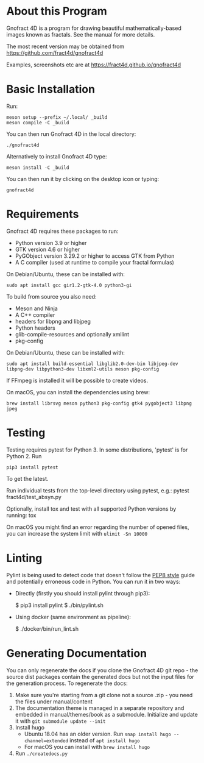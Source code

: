 About this Program
==================

Gnofract 4D is a program for drawing beautiful mathematically-based
images known as fractals. See the manual for more details.

The most recent version may be obtained from
https://github.com/fract4d/gnofract4d

Examples, screenshots etc are at https://fract4d.github.io/gnofract4d

Basic Installation
==================

Run:

    meson setup --prefix ~/.local/ _build
    meson compile -C _build

You can then run Gnofract 4D in the local directory:

    ./gnofract4d

Alternatively to install Gnofract 4D type:

    meson install -C _build

You can then run it by clicking on the desktop icon or typing:

    gnofract4d

Requirements
============

Gnofract 4D requires these packages to run:

- Python version 3.9 or higher
- GTK version 4.6 or higher
- PyGObject version 3.29.2 or higher to access GTK from Python
- A C compiler (used at runtime to compile your fractal formulas)

On Debian/Ubuntu, these can be installed with:

    sudo apt install gcc gir1.2-gtk-4.0 python3-gi

To build from source you also need:

- Meson and Ninja
- A C++ compiler
- headers for libpng and libjpeg
- Python headers
- glib-compile-resources and optionally xmllint
- pkg-config

On Debian/Ubuntu, these can be installed with:

    sudo apt install build-essential libglib2.0-dev-bin libjpeg-dev libpng-dev libpython3-dev libxml2-utils meson pkg-config

If FFmpeg is installed it will be possible to create videos.

On macOS, you can install the dependencies using brew:

    brew install librsvg meson python3 pkg-config gtk4 pygobject3 libpng jpeg

Testing
=======

Testing requires pytest for Python 3. In some distributions, 'pytest' is for Python 2. Run

    pip3 install pytest

To get the latest.

Run individual tests from the top-level directory using pytest, e.g.:
    pytest fract4d/test_absyn.py

Optionally, install tox and test with all supported Python versions by running:
    tox

On macOS you might find an error regarding the number of opened files, you can increase the system limit with `ulimit -Sn 10000`

Linting
=======

Pylint is being used to detect code that doesn't follow the [PEP8 style](https://www.python.org/dev/peps/pep-0008/) guide and potentially erroneous code in Python.
You can run it in two ways:

 - Directly (firstly you should install pylint through pip3):

    $ pip3 install pylint
    $ ./bin/pylint.sh

 - Using docker (same environment as pipeline):

    $ ./docker/bin/run_lint.sh

Generating Documentation
========================

You can only regenerate the docs if you clone the Gnofract 4D git repo - the source dist packages contain the generated docs but not the input files for the generation process. To regenerate the docs:

1. Make sure you're starting from a git clone not a source .zip - you need the files under manual/content
2. The documentation theme is managed in a separate repository and embedded in manual/themes/book as a submodule. Initialize and update it with `git submodule update --init`
3. Install hugo
    * Ubuntu 18.04 has an older version. Run `snap install hugo --channel=extended` instead of `apt install hugo`
    * For macOS you can install with `brew install hugo`
4. Run `./createdocs.py`
